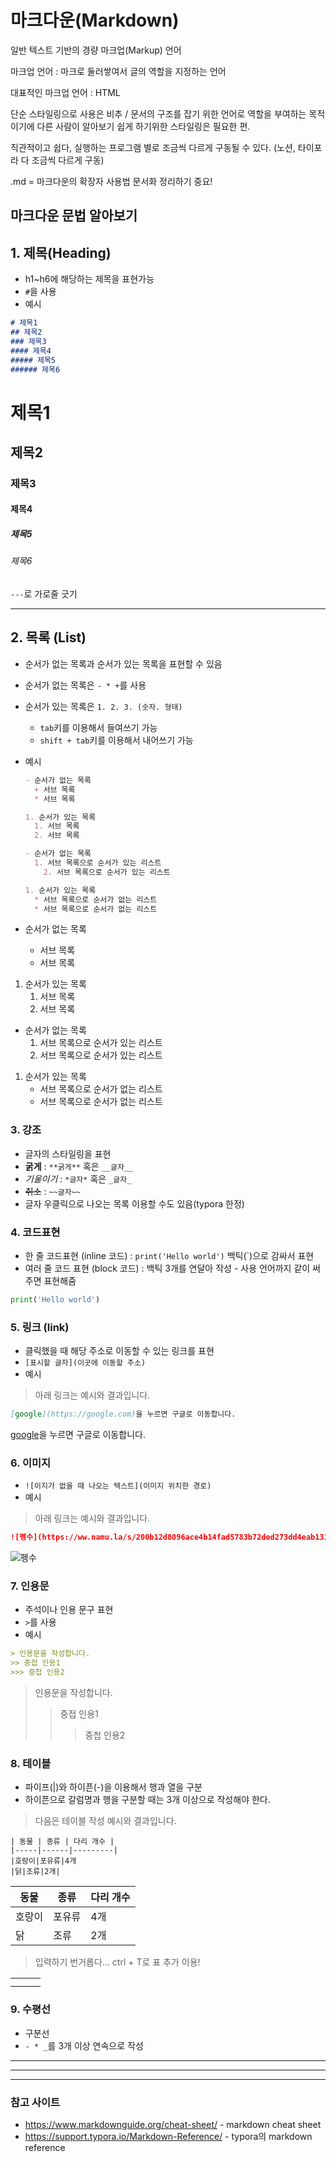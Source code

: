 # 마크다운(Markdown)

일반 텍스트 기반의 경량 마크업(Markup) 언어

마크업 언어 : 마크로 둘러쌓여서 글의 역할을 지정하는 언어

대표적인 마크업 언어 : HTML

단순 스타일링으로 사용은 비추 / 문서의 구조를 잡기 위한 언어로 역할을 부여하는 목적이기에 다른 사람이 알아보기 쉽게 하기위한 스타일링은 필요한 편.

직관적이고 쉽다, 실행하는 프로그램 별로 조금씩 다르게 구동될 수 있다. (노션, 타이포라 다 조금씩 다르게 구동)

.md = 마크다운의 확장자		사용법 문서화 정리하기 중요!



## 마크다운 문법 알아보기

## 1. 제목(Heading)

* h1~h6에 해당하는 제목을 표현가능
* `#`을 사용
* 예시

```markdown
# 제목1
## 제목2
### 제목3
#### 제목4
##### 제목5
###### 제목6
```

# 제목1
## 제목2
### 제목3
#### 제목4
##### 제목5
###### 제목6

`---`로 가로줄 긋기

---

## 2. 목록 (List)

*  순서가 없는 목록과 순서가 있는 목록을 표현할 수 있음

* 순서가 없는 목록은 `- * +`를 사용

* 순서가 있는 목록은 `1. 2. 3. (숫자. 형태)`

  * `tab`키를 이용해서 들여쓰기 가능
  * `shift + tab`키를 이용해서 내어쓰기 가능

* 예시

  ```markdown
  - 순서가 없는 목록
  	+ 서브 목록
  	* 서브 목록
  
  1. 순서가 있는 목록
  	1. 서브 목록
  	2. 서브 목록
  
  - 순서가 없는 목록
  	1. 서브 목록으로 순서가 있는 리스트
      2. 서브 목록으로 순서가 있는 리스트
  
  1. 순서가 있는 목록
  	* 서브 목록으로 순서가 없는 리스트
  	* 서브 목록으로 순서가 없는 리스트
  ```

- 순서가 없는 목록
	+ 서브 목록
	
	* 서브 목록



1. 순서가 있는 목록
	1. 서브 목록
	2. 서브 목록



- 순서가 없는 목록
	1. 서브 목록으로 순서가 있는 리스트
    2. 서브 목록으로 순서가 있는 리스트



1. 순서가 있는 목록
	* 서브 목록으로 순서가 없는 리스트
	* 서브 목록으로 순서가 없는 리스트



### 3. 강조

* 글자의 스타일링을 표현
* **굵게** : `**굵게**` 혹은 `__글자__`
* *기울이기* : `*글자*` 혹은 `_글자_`
* ~~취소~~ : `~~글자~~`
* 글자 우클릭으로 나오는 목록 이용할 수도 있음(typora 한정)



### 4. 코드표현

* 한 줄 코드표현 (inline 코드) : `print('Hello world')` 백틱(`)으로 감싸서 표현
* 여러 줄 코드 표현 (block 코드) : 백틱 3개를 연달아 작성 - 사용 언어까지 같이 써주면 표현해줌

```python
print('Hello world')
```



### 5. 링크 (link)

* 클릭했을 때 해당 주소로 이동할 수 있는 링크를 표현
* `[표시할 글자](이곳에 이동할 주소)`
* 예시

> 아래 링크는 예시와 결과입니다.

```markdown
[google](https://google.com)을 누르면 구글로 이동합니다.
```

[google](https://google.com)을 누르면 구글로 이동합니다.



### 6. 이미지

* `![이지가 없을 때 나오는 텍스트](이미지 위치한 경로)`
* 예시

> 아래 링크는 예시와 결과입니다.

```markdown
![펭수](https://ww.namu.la/s/200b12d8096ace4b14fad5783b72ded273dd4eab1317b6a3455a7ab95e80d06d7d49f4dd92ffb9502afa4e9be50398e229fba3e3541e3a77f64d3e480d3e0e347cc652051363ecff054134ce1dc9d640)
```

![펭수](https://ww.namu.la/s/200b12d8096ace4b14fad5783b72ded273dd4eab1317b6a3455a7ab95e80d06d7d49f4dd92ffb9502afa4e9be50398e229fba3e3541e3a77f64d3e480d3e0e347cc652051363ecff054134ce1dc9d640)



### 7. 인용문

* 주석이나 인용 문구 표현
* `>`를 사용
* 예시

```markdown
> 인용문을 작성합니다.
>> 중접 인용1
>>> 중첩 인용2
```

> 인용문을 작성합니다.
> > 중접 인용1
> >
> > > 중첩 인용2



### 8. 테이블

* 파이프(|)와 하이픈(-)을 이용해서 행과 열을 구분
* 하이픈으로 갈럼명과 행을 구분할 때는 3개 이상으로 작성해야 한다.

> 다음은 테이블 작성 예시와 결과입니다.

```
| 동물 | 종류 | 다리 개수 |
|-----|------|---------|
|호랑이|포유류|4개
|닭|조류|2개|
```

| 동물   | 종류   | 다리 개수 |
| ------ | ------ | --------- |
| 호랑이 | 포유류 | 4개       |
| 닭     | 조류   | 2개       |

> 입력하기 번거롭다... ctrl + T로 표 추가 이용!

|      |      |      |
| ---- | ---- | ---- |
|      |      |      |
|      |      |      |



### 9. 수평선

* 구분선
* `- * _`를 3개 이상 연속으로 작성

---

***

___



### 참고 사이트

* https://www.markdownguide.org/cheat-sheet/ - markdown cheat sheet
* https://support.typora.io/Markdown-Reference/ - typora의 markdown reference

